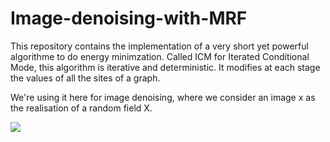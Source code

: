 # Image-denoising-with-MRF

This repository contains the implementation of a very short yet powerful algorithme to do energy minimzation. Called ICM for Iterated Conditional Mode, this algorithm is iterative and deterministic. It modifies at each stage the values of all the sites of a graph. 

We're using it here for image denoising, where we consider an image x as the realisation of a random field X. 

![](data/iobpng)
